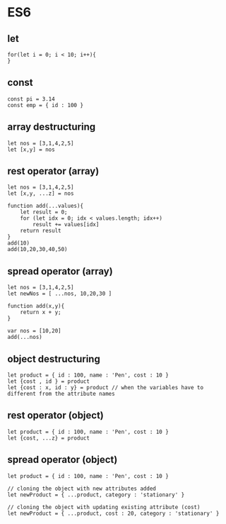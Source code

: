# ES6

## let
    for(let i = 0; i < 10; i++){
    }

## const
    const pi = 3.14
    const emp = { id : 100 }

## array destructuring
    let nos = [3,1,4,2,5]
    let [x,y] = nos

## rest operator (array)
    let nos = [3,1,4,2,5]
    let [x,y, ...z] = nos

    function add(...values){
        let result = 0;
        for (let idx = 0; idx < values.length; idx++)
            result += values[idx]
        return result
    }
    add(10)
    add(10,20,30,40,50)

## spread operator (array)
    let nos = [3,1,4,2,5]
    let newNos = [ ...nos, 10,20,30 ]

    function add(x,y){
        return x + y;
    }
    
    var nos = [10,20]
    add(...nos)

## object destructuring
    let product = { id : 100, name : 'Pen', cost : 10 }
    let {cost , id } = product
    let {cost : x, id : y} = product // when the variables have to different from the attribute names

## rest operator (object)
    let product = { id : 100, name : 'Pen', cost : 10 }
    let {cost, ...z} = product

## spread operator (object)
    let product = { id : 100, name : 'Pen', cost : 10 }
    
    // cloning the object with new attributes added
    let newProduct = { ...product, category : 'stationary' }

    // cloning the object with updating existing attribute (cost)
    let newProduct = { ...product, cost : 20, category : 'stationary' }
